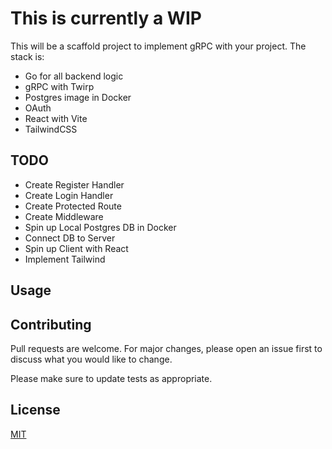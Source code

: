 # This is currently a WIP

This will be a scaffold project to implement gRPC with your project. The stack is:

- Go for all backend logic 
- gRPC with Twirp
- Postgres image in Docker
- OAuth
- React with Vite
- TailwindCSS

## TODO
- Create Register Handler
- Create Login Handler
- Create Protected Route
- Create Middleware 
- Spin up Local Postgres DB in Docker 
- Connect DB to Server
- Spin up Client with React
- Implement Tailwind 


## Usage


## Contributing

Pull requests are welcome. For major changes, please open an issue first
to discuss what you would like to change.

Please make sure to update tests as appropriate.

## License

[MIT](https://choosealicense.com/licenses/mit/)
